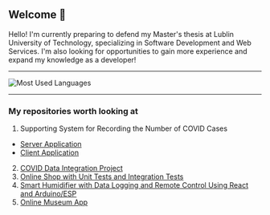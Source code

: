 ## Welcome 👋

Hello! I'm currently preparing to defend my Master's thesis at Lublin University of Technology, specializing in Software Development and Web Services. I'm also looking for opportunities to gain more experience and expand my knowledge as a developer!

---

![Most Used Languages](https://github-readme-stats.vercel.app/api/top-langs/?username=kkmp&layout=compact)

---

### My repositories worth looking at
1. Supporting System for Recording the Number of COVID Cases
  - [Server Application](https://github.com/kkmp/SSC)
  - [Client Application](https://github.com/kkmp/ssc-client)
2. [COVID Data Integration Project](https://github.com/kkmp/COVID-Data-Integration-Project)
3. [Online Shop with Unit Tests and Integration Tests](https://github.com/kkmp/Smart-Humidifier)
4. [Smart Humidifier with Data Logging and Remote Control Using React and Arduino/ESP](https://github.com/kkmp/Shop)
5. [Online Museum App](https://github.com/kkmp/museum)
